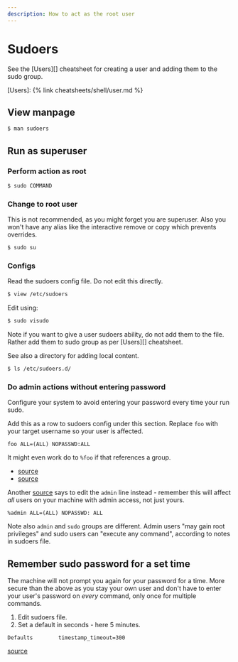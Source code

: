 ```yaml
---
description: How to act as the root user
---
```

# Sudoers


See the [Users][] cheatsheet for creating a user and adding them to the sudo group.

[Users]: {% link cheatsheets/shell/user.md %}


## View manpage

```sh
$ man sudoers
```

## Run as superuser

### Perform action as root

```sh
$ sudo COMMAND
```

### Change to root user

This is not recommended, as you might forget you are superuser. Also you won't have any alias like the interactive remove or copy which prevents overrides.

```sh
$ sudo su
```

### Configs

Read the sudoers config file. Do not edit this directly.

```sh
$ view /etc/sudoers
```

Edit using:

```sh
$ sudo visudo
```

Note if you want to give a user sudoers ability, do not add them to the file. Rather add them to sudo group as per [Users][] cheatsheet.

See also a directory for adding local content.

```sh
$ ls /etc/sudoers.d/
```


### Do admin actions without entering password

Configure your system to avoid entering your password every time your run sudo.

Add this as a row to sudoers config under this section. Replace `foo` with your target username so your user is affected.

```
foo ALL=(ALL) NOPASSWD:ALL
```

It might even work do to `%foo` if that references a group.

- [source](https://askubuntu.com/questions/21343/how-to-make-sudo-remember-my-password-and-how-to-add-an-application-to-startup)
- [source](https://askubuntu.com/questions/147241/execute-sudo-without-password)

Another [source](https://www.ubuntugeek.com/how-to-disable-password-prompts-in-ubuntu.html) says to edit the `admin` line instead - remember this will affect _all_ users on your machine with admin access, not just yours.

```
%admin ALL=(ALL) NOPASSWD: ALL
```

Note also `admin` and `sudo` groups are different. Admin users "may gain root privileges" and sudo users can "execute any command", according to notes in sudoers file.


## Remember sudo password for a set time

The machine will not prompt you again for your password for a time. More secure than the above as you stay your own user and don't have to enter your user's password on _every_ command, only once for multiple commands.

1. Edit sudoers file.
1. Set a default in seconds - here 5 minutes.
  ```
  Defaults        timestamp_timeout=300
  ```

[source](https://unix.stackexchange.com/questions/216891/how-do-i-make-sudo-remember-my-password-for-longer)
